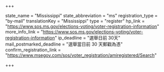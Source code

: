 +++

state_name = "Mississippi"
state_abbreviation = "ms"
registration_type = "by-mail"
translationKey = "Mississippi"
type = "register"
hp_link = "https://www.sos.ms.gov/elections-voting/voter-registration-information"
more_info_link = "https://www.sos.ms.gov/elections-voting/voter-registration-information"
ip_deadline = "選舉日前 30天"
mail_postmarked_deadline = "選舉當日前 30 天郵戳為憑"
confirm_registration_link = "https://www.msegov.com/sos/voter_registration/amiregistered/Search"

+++